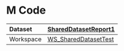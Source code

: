 



# M Code

|Dataset|[SharedDatasetReport1](./../SharedDatasetReport1.md)|
| :--- | :--- |
|Workspace|[WS_SharedDatasetTest](../../Workspaces/WS_SharedDatasetTest.md)|
